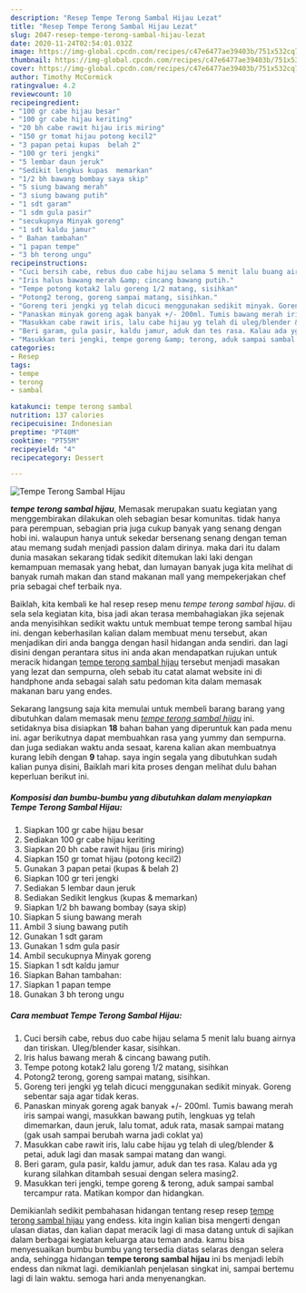 ```yaml
---
description: "Resep Tempe Terong Sambal Hijau Lezat"
title: "Resep Tempe Terong Sambal Hijau Lezat"
slug: 2047-resep-tempe-terong-sambal-hijau-lezat
date: 2020-11-24T02:54:01.032Z
image: https://img-global.cpcdn.com/recipes/c47e6477ae39403b/751x532cq70/tempe-terong-sambal-hijau-foto-resep-utama.jpg
thumbnail: https://img-global.cpcdn.com/recipes/c47e6477ae39403b/751x532cq70/tempe-terong-sambal-hijau-foto-resep-utama.jpg
cover: https://img-global.cpcdn.com/recipes/c47e6477ae39403b/751x532cq70/tempe-terong-sambal-hijau-foto-resep-utama.jpg
author: Timothy McCormick
ratingvalue: 4.2
reviewcount: 10
recipeingredient:
- "100 gr cabe hijau besar"
- "100 gr cabe hijau keriting"
- "20 bh cabe rawit hijau iris miring"
- "150 gr tomat hijau potong kecil2"
- "3 papan petai kupas  belah 2"
- "100 gr teri jengki"
- "5 lembar daun jeruk"
- "Sedikit lengkus kupas  memarkan"
- "1/2 bh bawang bombay saya skip"
- "5 siung bawang merah"
- "3 siung bawang putih"
- "1 sdt garam"
- "1 sdm gula pasir"
- "secukupnya Minyak goreng"
- "1 sdt kaldu jamur"
- " Bahan tambahan"
- "1 papan tempe"
- "3 bh terong ungu"
recipeinstructions:
- "Cuci bersih cabe, rebus duo cabe hijau selama 5 menit lalu buang airnya dan tiriskan. Uleg/blender kasar, sisihkan."
- "Iris halus bawang merah &amp; cincang bawang putih."
- "Tempe potong kotak2 lalu goreng 1/2 matang, sisihkan"
- "Potong2 terong, goreng sampai matang, sisihkan."
- "Goreng teri jengki yg telah dicuci menggunakan sedikit minyak. Goreng sebentar saja agar tidak keras."
- "Panaskan minyak goreng agak banyak +/- 200ml. Tumis bawang merah iris sampai wangi, masukkan bawang putih, lengkuas yg telah dimemarkan, daun jeruk, lalu tomat, aduk rata, masak sampai matang (gak usah sampai berubah warna jadi coklat ya)"
- "Masukkan cabe rawit iris, lalu cabe hijau yg telah di uleg/blender &amp; petai, aduk lagi dan masak sampai matang dan wangi."
- "Beri garam, gula pasir, kaldu jamur, aduk dan tes rasa. Kalau ada yg kurang silahkan ditambah sesuai dengan selera masing2."
- "Masukkan teri jengki, tempe goreng &amp; terong, aduk sampai sambal tercampur rata. Matikan kompor dan hidangkan."
categories:
- Resep
tags:
- tempe
- terong
- sambal

katakunci: tempe terong sambal 
nutrition: 137 calories
recipecuisine: Indonesian
preptime: "PT40M"
cooktime: "PT55M"
recipeyield: "4"
recipecategory: Dessert

---
```



![Tempe Terong Sambal Hijau](https://img-global.cpcdn.com/recipes/c47e6477ae39403b/751x532cq70/tempe-terong-sambal-hijau-foto-resep-utama.jpg)

<b><i>tempe terong sambal hijau</i></b>, Memasak merupakan suatu kegiatan yang menggembirakan dilakukan oleh sebagian besar komunitas. tidak hanya para perempuan, sebagian pria juga cukup banyak yang senang dengan hobi ini. walaupun hanya untuk sekedar bersenang senang dengan teman atau memang sudah menjadi passion dalam dirinya. maka dari itu dalam dunia masakan sekarang tidak sedikit ditemukan laki laki dengan kemampuan memasak yang hebat, dan lumayan banyak juga kita melihat di banyak rumah makan dan stand makanan mall yang mempekerjakan chef pria sebagai chef terbaik nya.

Baiklah, kita kembali ke hal resep resep menu <i>tempe terong sambal hijau</i>. di sela sela kegiatan kita, bisa jadi akan terasa membahagiakan jika sejenak anda menyisihkan sedikit waktu untuk membuat tempe terong sambal hijau ini. dengan keberhasilan kalian dalam membuat menu tersebut, akan menjadikan diri anda bangga dengan hasil hidangan anda sendiri. dan lagi disini dengan perantara situs ini anda akan mendapatkan rujukan untuk meracik hidangan <u>tempe terong sambal hijau</u> tersebut menjadi masakan yang lezat dan sempurna, oleh sebab itu catat alamat website ini di handphone anda sebagai salah satu pedoman kita dalam memasak makanan baru yang endes.




Sekarang langsung saja kita memulai untuk membeli barang barang yang dibutuhkan dalam memasak menu <u><i>tempe terong sambal hijau</i></u> ini. setidaknya bisa disiapkan <b>18</b> bahan bahan yang diperuntuk kan pada menu ini. agar berikutnya dapat membuahkan rasa yang yummy dan sempurna. dan juga sediakan waktu anda sesaat, karena kalian akan membuatnya kurang lebih dengan <b>9</b> tahap. saya ingin segala yang dibutuhkan sudah kalian punya disini, Baiklah mari kita proses dengan melihat dulu bahan keperluan berikut ini.

<!--inarticleads1-->

##### Komposisi dan bumbu-bumbu yang dibutuhkan dalam menyiapkan Tempe Terong Sambal Hijau:

1. Siapkan 100 gr cabe hijau besar
1. Sediakan 100 gr cabe hijau keriting
1. Siapkan 20 bh cabe rawit hijau (iris miring)
1. Siapkan 150 gr tomat hijau (potong kecil2)
1. Gunakan 3 papan petai (kupas &amp; belah 2)
1. Siapkan 100 gr teri jengki
1. Sediakan 5 lembar daun jeruk
1. Sediakan Sedikit lengkus (kupas &amp; memarkan)
1. Siapkan 1/2 bh bawang bombay (saya skip)
1. Siapkan 5 siung bawang merah
1. Ambil 3 siung bawang putih
1. Gunakan 1 sdt garam
1. Gunakan 1 sdm gula pasir
1. Ambil secukupnya Minyak goreng
1. Siapkan 1 sdt kaldu jamur
1. Siapkan  Bahan tambahan:
1. Siapkan 1 papan tempe
1. Gunakan 3 bh terong ungu




<!--inarticleads2-->

##### Cara membuat Tempe Terong Sambal Hijau:

1. Cuci bersih cabe, rebus duo cabe hijau selama 5 menit lalu buang airnya dan tiriskan. Uleg/blender kasar, sisihkan.
1. Iris halus bawang merah &amp; cincang bawang putih.
1. Tempe potong kotak2 lalu goreng 1/2 matang, sisihkan
1. Potong2 terong, goreng sampai matang, sisihkan.
1. Goreng teri jengki yg telah dicuci menggunakan sedikit minyak. Goreng sebentar saja agar tidak keras.
1. Panaskan minyak goreng agak banyak +/- 200ml. Tumis bawang merah iris sampai wangi, masukkan bawang putih, lengkuas yg telah dimemarkan, daun jeruk, lalu tomat, aduk rata, masak sampai matang (gak usah sampai berubah warna jadi coklat ya)
1. Masukkan cabe rawit iris, lalu cabe hijau yg telah di uleg/blender &amp; petai, aduk lagi dan masak sampai matang dan wangi.
1. Beri garam, gula pasir, kaldu jamur, aduk dan tes rasa. Kalau ada yg kurang silahkan ditambah sesuai dengan selera masing2.
1. Masukkan teri jengki, tempe goreng &amp; terong, aduk sampai sambal tercampur rata. Matikan kompor dan hidangkan.




Demikianlah sedikit pembahasan hidangan tentang resep resep <u>tempe terong sambal hijau</u> yang endess. kita ingin kalian bisa mengerti dengan ulasan diatas, dan kalian dapat meracik lagi di masa datang untuk di sajikan dalam berbagai kegiatan keluarga atau teman anda. kamu bisa menyesuaikan bumbu bumbu yang tersedia diatas selaras dengan selera anda, sehingga hidangan <b>tempe terong sambal hijau</b> ini bs menjadi lebih endess dan nikmat lagi. demikianlah penjelasan singkat ini, sampai bertemu lagi di lain waktu. semoga hari anda menyenangkan.
